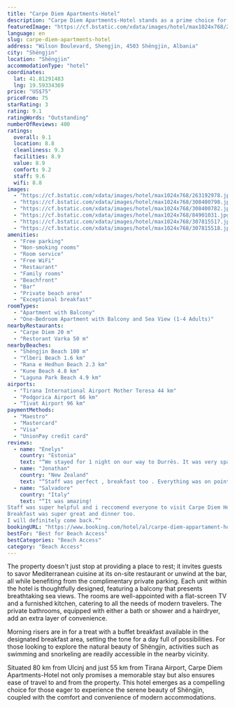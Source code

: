 ```yaml
---
title: "Carpe Diem Apartments-Hotel"
description: "Carpe Diem Apartments-Hotel stands as a prime choice for travelers seeking the perfect blend of convenience and comfort right by the beach in Shëngjin."
featuredImage: "https://cf.bstatic.com/xdata/images/hotel/max1024x768/263192978.jpg?k=e833fba2ffdb4cab2cb5c9d593ac01b5265e519e900f4caf970ecbcc8d2e30eb&o=&hp=1"
language: en
slug: carpe-diem-apartments-hotel
address: "Wilson Boulevard, Shengjin, 4503 Shëngjin, Albania"
city: "Shëngjin"
location: "Shëngjin"
accommodationType: "hotel"
coordinates:
  lat: 41.81291483
  lng: 19.59334369
price: "US$75"
priceFrom: 75
starRating: 3
rating: 9.1
ratingWords: "Outstanding"
numberOfReviews: 400
ratings:
  overall: 9.1
  location: 8.8
  cleanliness: 9.3
  facilities: 8.9
  value: 8.9
  comfort: 9.2
  staff: 9.6
  wifi: 8.8
images:
  - "https://cf.bstatic.com/xdata/images/hotel/max1024x768/263192978.jpg?k=e833fba2ffdb4cab2cb5c9d593ac01b5265e519e900f4caf970ecbcc8d2e30eb&o=&hp=1"
  - "https://cf.bstatic.com/xdata/images/hotel/max1024x768/308400798.jpg?k=e88a522d78e4338c1bce8a37629e394cff2f6940d29d2e264ca14ad3ae2934cc&o=&hp=1"
  - "https://cf.bstatic.com/xdata/images/hotel/max1024x768/308400782.jpg?k=a80540f30e8a8edf7de0e89e46ca29f623d3cc25f8418a7196779da085dfb208&o=&hp=1"
  - "https://cf.bstatic.com/xdata/images/hotel/max1024x768/84901031.jpg?k=c7e6cdbca8a6b4579f4864c446e14be3571f558c37f15e19277344e959991ff3&o=&hp=1"
  - "https://cf.bstatic.com/xdata/images/hotel/max1024x768/307815517.jpg?k=8420407b89d7f83fa3f1f6b299edaef52dd27a4eae9e0826915c3e792d2e843f&o=&hp=1"
  - "https://cf.bstatic.com/xdata/images/hotel/max1024x768/307815518.jpg?k=bec11dde57cae5b241ddf6633509c9f612dc136c2ca9b96693e521131db3de33&o=&hp=1"
amenities:
  - "Free parking"
  - "Non-smoking rooms"
  - "Room service"
  - "Free WiFi"
  - "Restaurant"
  - "Family rooms"
  - "Beachfront"
  - "Bar"
  - "Private beach area"
  - "Exceptional breakfast"
roomTypes:
  - "Apartment with Balcony"
  - "One-Bedroom Apartment with Balcony and Sea View (1-4 Adults)"
nearbyRestaurants:
  - "Carpe Diem 20 m"
  - "Restorant Varka 50 m"
nearbyBeaches:
  - "Shëngjin Beach 100 m"
  - "Ylberi Beach 1.6 km"
  - "Rana e Hedhun Beach 2.3 km"
  - "Kune Beach 4.8 km"
  - "Laguna Park Beach 4.9 km"
airports:
  - "Tirana International Airport Mother Teresa 44 km"
  - "Podgorica Airport 66 km"
  - "Tivat Airport 96 km"
paymentMethods:
  - "Maestro"
  - "Mastercard"
  - "Visa"
  - "UnionPay credit card"
reviews:
  - name: "Enelys"
    country: "Estonia"
    text: "“We stayed for 1 night on our way to Durrës. It was very spacious, clean aprartment. We loved the view!”"
  - name: "Jonathan"
    country: "New Zealand"
    text: "“Staff was perfect , breakfast too . Everything was on point. Ill come again.”"
  - name: "Salvadore"
    country: "Italy"
    text: "“It was amazing!
Staff was super helpful and i reccomend everyone to visit Carpe Diem Hotel.
Breakfast was super great and dinner too.
I will definitely come back.”"
bookingURL: "https://www.booking.com/hotel/al/carpe-diem-appartament-hotel.en-gb.html?aid=8035640"
bestFor: "Best for Beach Access"
bestCategories: "Beach Access"
category: "Beach Access"
---
```


The property doesn't just stop at providing a place to rest; it invites guests to savor Mediterranean cuisine at its on-site restaurant or unwind at the bar, all while benefiting from the complimentary private parking. Each unit within the hotel is thoughtfully designed, featuring a balcony that presents breathtaking sea views. The rooms are well-appointed with a flat-screen TV and a furnished kitchen, catering to all the needs of modern travelers. The private bathrooms, equipped with either a bath or shower and a hairdryer, add an extra layer of convenience.

Morning risers are in for a treat with a buffet breakfast available in the designated breakfast area, setting the tone for a day full of possibilities. For those looking to explore the natural beauty of Shëngjin, activities such as swimming and snorkeling are readily accessible in the nearby vicinity.

Situated 80 km from Ulcinj and just 55 km from Tirana Airport, Carpe Diem Apartments-Hotel not only promises a memorable stay but also ensures ease of travel to and from the property. This hotel emerges as a compelling choice for those eager to experience the serene beauty of Shëngjin, coupled with the comfort and convenience of modern accommodations.